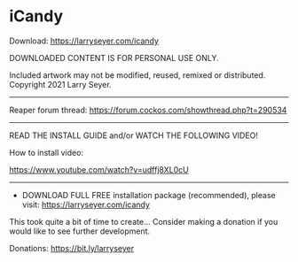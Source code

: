 # iCandy

Download: https://larryseyer.com/icandy


DOWNLOADED CONTENT IS FOR PERSONAL USE ONLY.

Included artwork may not be modified, reused, remixed or distributed. Copyright 2021 Larry Seyer.

---------------------

Reaper forum thread: https://forum.cockos.com/showthread.php?t=290534

---------------------

READ THE INSTALL GUIDE and/or WATCH THE FOLLOWING VIDEO!

How to install video:

https://www.youtube.com/watch?v=udffj8XL0cU

---------------------

* DOWNLOAD FULL FREE installation package (recommended), please visit: https://larryseyer.com/icandy

This took quite a bit of time to create...  Consider making a donation if you would like to see further development.

Donations:  https://bit.ly/larryseyer


